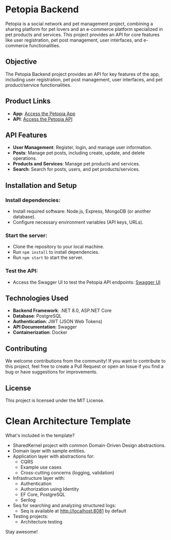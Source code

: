# Petopia Backend

Petopia is a social network and pet management project, combining a sharing platform for pet lovers and an e-commerce platform specialized in pet products and services. This project provides an API for core features like user registration, pet post management, user interfaces, and e-commerce functionalities.

## Objective
The Petopia Backend project provides an API for key features of the app, including user registration, pet post management, user interfaces, and pet product/service functionalities.

## Product Links
- **App**: [Access the Petopia App](https://personal-rcltnk5a.outsystemscloud.com/PreviewInDevices/ShareMobileApp.aspx?URL=/PETOPIA/)
- **API**: [Access the Petopia API](https://api.ddnhuy.tech/petopia/swagger/index.html)

## API Features
- **User Management**: Register, login, and manage user information.
- **Posts**: Manage pet posts, including create, update, and delete operations.
- **Products and Services**: Manage pet products and services.
- **Search**: Search for posts, users, and pet products/services.

## Installation and Setup

### Install dependencies:
- Install required software: Node.js, Express, MongoDB (or another database).
- Configure necessary environment variables (API keys, URLs).

### Start the server:
- Clone the repository to your local machine.
- Run `npm install` to install dependencies.
- Run `npm start` to start the server.

### Test the API:
- Access the Swagger UI to test the Petopia API endpoints: [Swagger UI](http://localhost:8080/swagger)

## Technologies Used
- **Backend Framework**: .NET 8.0, ASP.NET Core
- **Database**: PostgreSQL 
- **Authentication**: JWT (JSON Web Tokens)
- **API Documentation**: Swagger
- **Containerization**: Docker
    
## Contributing
We welcome contributions from the community! If you want to contribute to this project, feel free to create a Pull Request or open an Issue if you find a bug or have suggestions for improvements.

## License
This project is licensed under the MIT License.

# Clean Architecture Template

What's included in the template?

- SharedKernel project with common Domain-Driven Design abstractions.
- Domain layer with sample entities.
- Application layer with abstractions for:
  - CQRS
  - Example use cases
  - Cross-cutting concerns (logging, validation)
- Infrastructure layer with:
  - Authentication
  - Authorization using Identity
  - EF Core, PostgreSQL
  - Serilog
- Seq for searching and analyzing structured logs:
  - Seq is available at [http://localhost:8081](http://localhost:8081) by default
- Testing projects:
  - Architecture testing

Stay awesome!
